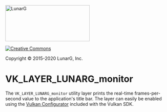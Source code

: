 <!-- markdownlint-disable MD041 -->
<p align="left"><img src="https://vulkan.lunarg.com/img/NewLunarGLogoBlack.png" alt="LunarG" width=263 height=113 /></p>

[![Creative Commons][3]][4]

[3]: https://i.creativecommons.org/l/by-nd/4.0/88x31.png "Creative Commons License"
[4]: https://creativecommons.org/licenses/by-nd/4.0/

Copyright &copy; 2015-2020 LunarG, Inc.

# VK\_LAYER\_LUNARG\_monitor
The `VK_LAYER_LUNARG_monitor` utility layer prints the real-time frames-per-second value to the application's title bar. The layer can easily be enabled using the [Vulkan Configurator](https://vulkan.lunarg.com/doc/sdk/latest/windows/vkconfig.html) included with the Vulkan SDK.
